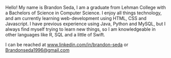 Hello! My name is Brandon Seda, I am a graduate from Lehman College with a Bachelors of Science in Computer Science. 
I enjoy all things technology, and am currently learning web-development using HTML, CSS and Javascript. 
I have previous experience using Java, Python and MySQL, but I always find myself trying to learn new things,
so I am knowledgeable in other languages like R, SQL and a little of Swift.

I can be reached at www.linkedin.com/in/brandon-seda or Brandonseda1996@gmail.com

